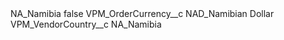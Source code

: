 <?xml version="1.0" encoding="UTF-8"?>
<CustomMetadata xmlns="http://soap.sforce.com/2006/04/metadata" xmlns:xsi="http://www.w3.org/2001/XMLSchema-instance" xmlns:xsd="http://www.w3.org/2001/XMLSchema">
    <label>NA_Namibia</label>
    <protected>false</protected>
    <values>
        <field>VPM_OrderCurrency__c</field>
        <value xsi:type="xsd:string">NAD_Namibian Dollar</value>
    </values>
    <values>
        <field>VPM_VendorCountry__c</field>
        <value xsi:type="xsd:string">NA_Namibia</value>
    </values>
</CustomMetadata>
